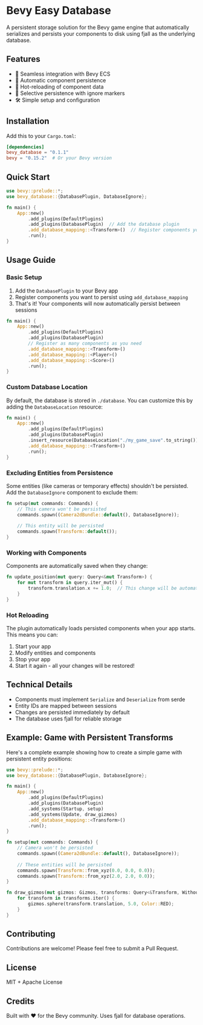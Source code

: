 # Bevy Easy Database

A persistent storage solution for the Bevy game engine that automatically serializes and persists your components to disk using fjall as the underlying database.

## Features

- 🚀 Seamless integration with Bevy ECS
- 💾 Automatic component persistence
- 🔄 Hot-reloading of component data
- 🎯 Selective persistence with ignore markers
- 🛠 Simple setup and configuration

## Installation

Add this to your `Cargo.toml`:

```toml
[dependencies]
bevy_database = "0.1.1"
bevy = "0.15.2"  # Or your Bevy version
```

## Quick Start

```rust
use bevy::prelude::*;
use bevy_database::{DatabasePlugin, DatabaseIgnore};

fn main() {
    App::new()
        .add_plugins(DefaultPlugins)
        .add_plugins(DatabasePlugin)  // Add the database plugin
        .add_database_mapping::<Transform>()  // Register components you want to persist
        .run();
}
```

## Usage Guide

### Basic Setup

1. Add the `DatabasePlugin` to your Bevy app
2. Register components you want to persist using `add_database_mapping`
3. That's it! Your components will now automatically persist between sessions

```rust
fn main() {
    App::new()
        .add_plugins(DefaultPlugins)
        .add_plugins(DatabasePlugin)
        // Register as many components as you need
        .add_database_mapping::<Transform>()
        .add_database_mapping::<Player>()
        .add_database_mapping::<Score>()
        .run();
}
```

### Custom Database Location

By default, the database is stored in `./database`. You can customize this by adding the `DatabaseLocation` resource:

```rust
fn main() {
    App::new()
        .add_plugins(DefaultPlugins)
        .add_plugins(DatabasePlugin)
        .insert_resource(DatabaseLocation("./my_game_save".to_string()))
        .add_database_mapping::<Transform>()
        .run();
}
```

### Excluding Entities from Persistence

Some entities (like cameras or temporary effects) shouldn't be persisted. Add the `DatabaseIgnore` component to exclude them:

```rust
fn setup(mut commands: Commands) {
    // This camera won't be persisted
    commands.spawn((Camera2dBundle::default(), DatabaseIgnore));
    
    // This entity will be persisted
    commands.spawn(Transform::default());
}
```

### Working with Components

Components are automatically saved when they change:

```rust
fn update_position(mut query: Query<&mut Transform>) {
    for mut transform in query.iter_mut() {
        transform.translation.x += 1.0;  // This change will be automatically persisted
    }
}
```

### Hot Reloading

The plugin automatically loads persisted components when your app starts. This means you can:

1. Start your app
2. Modify entities and components
3. Stop your app
4. Start it again - all your changes will be restored!

## Technical Details

- Components must implement `Serialize` and `Deserialize` from serde
- Entity IDs are mapped between sessions
- Changes are persisted immediately by default
- The database uses fjall for reliable storage

## Example: Game with Persistent Transforms

Here's a complete example showing how to create a simple game with persistent entity positions:

```rust
use bevy::prelude::*;
use bevy_database::{DatabasePlugin, DatabaseIgnore};

fn main() {
    App::new()
        .add_plugins(DefaultPlugins)
        .add_plugins(DatabasePlugin)
        .add_systems(Startup, setup)
        .add_systems(Update, draw_gizmos)
        .add_database_mapping::<Transform>()
        .run();
}

fn setup(mut commands: Commands) {
    // Camera won't be persisted
    commands.spawn((Camera2dBundle::default(), DatabaseIgnore));
    
    // These entities will be persisted
    commands.spawn(Transform::from_xyz(0.0, 0.0, 0.0));
    commands.spawn(Transform::from_xyz(2.0, 2.0, 0.0));
}

fn draw_gizmos(mut gizmos: Gizmos, transforms: Query<&Transform, Without<Camera>>) {
    for transform in transforms.iter() {
        gizmos.sphere(transform.translation, 5.0, Color::RED);
    }
}
```

## Contributing

Contributions are welcome! Please feel free to submit a Pull Request.

## License

MIT + Apache License

## Credits

Built with ❤️ for the Bevy community. Uses fjall for database operations.